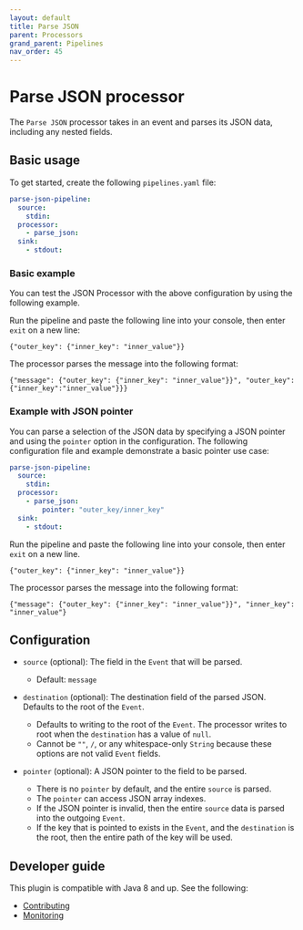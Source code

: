 ```yaml
---
layout: default
title: Parse JSON
parent: Processors
grand_parent: Pipelines
nav_order: 45
---
```


<!--- This file may be unnecessary. "JSON" is being renamed to "Parse JSON" in another PR.--->

# Parse JSON processor

The `Parse JSON` processor takes in an event and parses its JSON data, including any nested fields.

## Basic usage

To get started, create the following `pipelines.yaml` file:

```yaml
parse-json-pipeline:
  source:
    stdin:
  processor:
    - parse_json:
  sink:
    - stdout:
```
### Basic example

You can test the JSON Processor with the above configuration by using the following example.

Run the pipeline and paste the following line into your console, then enter `exit` on a new line:

```
{"outer_key": {"inner_key": "inner_value"}}
```

The processor parses the message into the following format:

```
{"message": {"outer_key": {"inner_key": "inner_value"}}", "outer_key":{"inner_key":"inner_value"}}}
```

### Example with JSON pointer

You can parse a selection of the JSON data by specifying a JSON pointer and using the `pointer` option in the configuration. The following configuration file and example demonstrate a basic pointer use case:

```yaml
parse-json-pipeline:
  source:
    stdin:
  processor:
    - parse_json:
        pointer: "outer_key/inner_key"
  sink:
    - stdout:
```

Run the pipeline and paste the following line into your console, then enter `exit` on a new line.

```
{"outer_key": {"inner_key": "inner_value"}}
```

The processor parses the message into the following format:

```
{"message": {"outer_key": {"inner_key": "inner_value"}}", "inner_key": "inner_value"}
```

## Configuration

* `source` (optional): The field in the `Event` that will be parsed.
    * Default: `message`

* `destination` (optional): The destination field of the parsed JSON. Defaults to the root of the `Event`.
    * Defaults to writing to the root of the `Event`. The processor writes to root when the `destination` has a value of `null`.
    * Cannot be `""`, `/`, or any whitespace-only `String` because these options are not valid `Event` fields.

* `pointer` (optional): A JSON pointer to the field to be parsed.
    * There is no `pointer` by default, and the entire `source` is parsed.
    * The `pointer` can access JSON array indexes.
    * If the JSON pointer is invalid, then the entire `source` data is parsed into the outgoing `Event`.
    * If the key that is pointed to exists in the `Event`, and the `destination` is the root, then the entire path of the key will be used.

## Developer guide

This plugin is compatible with Java 8 and up. See the following: 

<!--- Java 8, or Java 14? Other docs say 14.--->

- [Contributing](https://github.com/opensearch-project/data-prepper/blob/main/CONTRIBUTING.md)
- [Monitoring]({{site.url}}{{site.baseurl}}/data-prepper/monitoring/) <!--- Is this correct?---> 